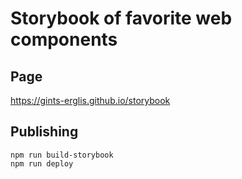 # Storybook of favorite web components

## Page
https://gints-erglis.github.io/storybook

## Publishing

```
npm run build-storybook
npm run deploy
```
